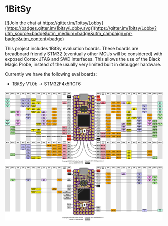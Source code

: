# 1BitSy

[![Join the chat at https://gitter.im/1bitsy/Lobby](https://badges.gitter.im/1bitsy/Lobby.svg)](https://gitter.im/1bitsy/Lobby?utm_source=badge&utm_medium=badge&utm_campaign=pr-badge&utm_content=badge)

This project includes 1BitSy evaluation boards. These boards are breadboard friendly STM32 (eventually other MCUs will be considered) with exposed Cortex JTAG and SWD interfaces. This allows the use of the Black Magic Probe, instead of the usually very limited built in debugger hardware.

Currently we have the following eval boards:

* 1BitSy V1.0b -> STM32F4x5RGT6

![1BitSy V1.0b legend](/doc/1bitsy_v1_0b_legend.png)
![1BitSy V1.0b legend2](/doc/1bitsy_v1_0b_legend2.png)
